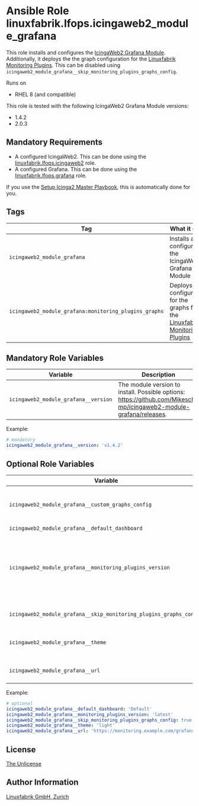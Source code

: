 # Ansible Role linuxfabrik.lfops.icingaweb2_module_grafana

This role installs and configures the [IcingaWeb2 Grafana Module](https://github.com/Mikesch-mp/icingaweb2-module-grafana).
Additionally, it deploys the the graph configuration for the [Linuxfabrik Monitoring Plugins](https://github.com/Linuxfabrik/monitoring-plugins). This can be disabled using `icingaweb2_module_grafana__skip_monitoring_plugins_graphs_config`.

Runs on

* RHEL 8 (and compatible)

This role is tested with the following IcingaWeb2 Grafana Module versions:

* 1.4.2
* 2.0.3


## Mandatory Requirements

* A configured IcingaWeb2. This can be done using the [linuxfabrik.lfops.icingaweb2](https://github.com/linuxfabrik/lfops/tree/main/roles/icingaweb2) role.
* A configured Grafana. This can be done using the [linuxfabrik.lfops.grafana](https://github.com/linuxfabrik/lfops/tree/main/roles/grafana) role.

If you use the [Setup Icinga2 Master Playbook](https://github.com/Linuxfabrik/lfops/blob/main/playbooks/setup_icinga2_master.yml), this is automatically done for you.


## Tags

| Tag                                                       | What it does                                                                                                                         |
| ---                                                       | ------------                                                                                                                         |
| `icingaweb2_module_grafana`                               | Installs and configures the IcingaWeb2 Grafana Module                                                                                |
| `icingaweb2_module_grafana:monitoring_plugins_graphs`     | Deploys the configuration for the graphs for the [Linuxfabrik Monitoring Plugins](https://github.com/Linuxfabrik/monitoring-plugins) |


## Mandatory Role Variables

| Variable                             | Description                                                                                                        |
| --------                             | -----------                                                                                                        |
| `icingaweb2_module_grafana__version` | The module version to install. Possible options: https://github.com/Mikesch-mp/icingaweb2-module-grafana/releases. |

Example:
```yaml
# mandatory
icingaweb2_module_grafana__version: 'v1.4.2'
```


## Optional Role Variables

| Variable | Description | Default Value |
| -------- | ----------- | ------------- |
| `icingaweb2_module_grafana__custom_graphs_config` | Multiline string. Custom configuration for the Grafana Graphs, will be deployed to `/etc/icingweb2/modules/grafana/graphs.ini` along with the configuration for the [Linuxfabrik Monitoring Plugins](https://github.com/Linuxfabrik/monitoring-plugins) | `''` |
| `icingaweb2_module_grafana__default_dashboard` | Name of the default Grafana dashboard | `'Default'` |
| `icingaweb2_module_grafana__monitoring_plugins_version` | The version of the monitoring plugins that will be used for generating the grafana graph configuration. Possible options: * `latest`: The **latest stable** release. See the [Releases](https://github.com/Linuxfabrik/monitoring-plugins/releases).<br> * `main`: The development version. Use with care.<br> * A specific release, for example `2022030201`. See the [Releases](https://github.com/Linuxfabrik/monitoring-plugins/releases). | `'{{ lfops__monitoring_plugins_version \| default("latest") }}'` |
| `icingaweb2_module_grafana__skip_monitoring_plugins_graphs_config` | Skip the deployment of the graph configuration for [Linuxfabrik Monitoring Plugins](https://github.com/Linuxfabrik/monitoring-plugins). | `false` |
| `icingaweb2_module_grafana__theme` | The theme for the Grafana graphs. Possible options:<br> * `dark`<br> * `light` | `'light'` |
| `icingaweb2_module_grafana__url` | The Grafana URL. This should be reachable from both the IcingaWeb2 server and the client device. | `{{ grafana__root_url }}` |

Example:
```yaml
# optional
icingaweb2_module_grafana__default_dashboard: 'Default'
icingaweb2_module_grafana__monitoring_plugins_version: 'latest'
icingaweb2_module_grafana__skip_monitoring_plugins_graphs_config: true
icingaweb2_module_grafana__theme: 'light'
icingaweb2_module_grafana__url: 'https://monitoring.example.com/grafana'
```


## License

[The Unlicense](https://unlicense.org/)


## Author Information

[Linuxfabrik GmbH, Zurich](https://www.linuxfabrik.ch)
